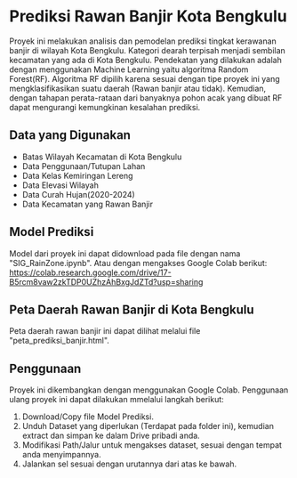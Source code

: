 # Prediksi Rawan Banjir Kota Bengkulu
Proyek ini melakukan analisis dan pemodelan prediksi tingkat kerawanan banjir di wilayah Kota Bengkulu. Kategori dearah terpisah menjadi sembilan kecamatan yang ada di Kota Bengkulu. Pendekatan yang dilakukan adalah dengan menggunakan Machine Learning yaitu algoritma Random Forest(RF). Algoritma RF dipilih karena sesuai dengan tipe proyek ini yang mengklasifikasikan suatu daerah (Rawan banjir atau tidak). Kemudian, dengan tahapan perata-rataan dari banyaknya pohon acak yang dibuat RF dapat mengurangi kemungkinan kesalahan prediksi.

## Data yang Digunakan
- Batas Wilayah Kecamatan di Kota Bengkulu
- Data Penggunaan/Tutupan Lahan
- Data Kelas Kemiringan Lereng
- Data Elevasi Wilayah
- Data Curah Hujan(2020-2024)
- Data Kecamatan yang Rawan Banjir

## Model Prediksi
Model dari proyek ini dapat didownload pada file dengan nama "SIG_RainZone.ipynb".
Atau dengan mengakses Google Colab berikut: https://colab.research.google.com/drive/17-B5rcm8vaw2zkTDP0UZhzAhBxgJdZTd?usp=sharing

## Peta Daerah Rawan Banjir di Kota Bengkulu
Peta daerah rawan banjir ini dapat dilihat melalui file "peta_prediksi_banjir.html".

## Penggunaan
Proyek ini dikembangkan dengan menggunakan Google Colab. Penggunaan ulang proyek ini dapat dilakukan mmelalui langkah berikut:
1. Download/Copy file Model Prediksi.
2. Unduh Dataset yang diperlukan (Terdapat pada folder ini), kemudian extract dan simpan ke dalam Drive pribadi anda.
3. Modifikasi Path/Jalur untuk mengakses dataset, sesuai dengan tempat anda menyimpannya.
4. Jalankan sel sesuai dengan urutannya dari atas ke bawah.
